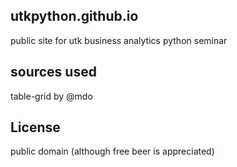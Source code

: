 ## utkpython.github.io

public site for utk business analytics python seminar


## sources used
table-grid by @mdo

## License
public domain
(although free beer is appreciated)





